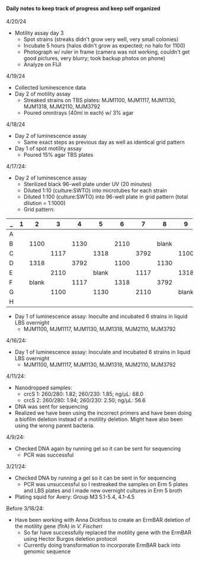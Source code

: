 #### Daily notes to keep track of progress and keep self organized

4/20/24
* Motility assay day 3
     * Spot strains (streaks didn't grow very well, very small colonies)
     * Incubate 5 hours (halos didn't grow as expected; no halo for 1100)
     * Photograph w/ ruler in frame (camera was not working, couldn't get good pictures, very blurry; took backup photos on phone)
     * Analyze on FIJI

4/19/24
* Collected luminescence data
* Day 2 of motility assay
     * Streaked strains on TBS plates: MJM1100, MJM1117, MJM1130, MJM1318, MJM2110, MJM3792
     * Poured omnitrays (40ml in each) w/ 3% agar

4/18/24
* Day 2 of luminescence assay
     * Same exact steps as previous day as well as identical grid pattern
* Day 1 of spot motility assay
     * Poured 15% agar TBS plates

4/17/24:
* Day 2 of luminescence assay
     * Sterilized black 96-well plate under UV (20 minutes)
     * Diluted 1:10 (culture:SWTO) into microtubes for each strain
     * Diluted 1:100 (culture:SWTO) into 96-well plate in grid pattern (total dilution = 1:1000)
     * Grid pattern:

_ | 1 | 2  | 3 | 4 | 5 | 6 | 7 | 8 | 9 | 10 | 11 | 12
--|--|--|--|--|--|--|--|--|--|--|--|--
A||||||||||||
B||1100||1130||2110||blank||1117||
C|||1117||1318||3792||1100||1130|
D|| 1318||3792||1100||1130||2110||
E|||2110||blank||1117||1318||3792|
F||blank||1117||1318||3792||||
G|||1100||1130||2110||blank|||
H||||||||||||

* Day 1 of luminescence assay: Inoculte and incubated 6 strains in liquid LBS overnight
     * MJM1100, MJM1117, MJM1130, MJM1318, MJM2110, MJM3792
 
4/16/24:
* Day 1 of luminescence assay: Inoculate and incubated 6 strains in liquid LBS overnight
     * MJM1100, MJM1117, MJM1130, MJM1318, MJM2110, MJM3792

4/11/24:
 * Nanodropped samples:
     * crcS 1: 260/280: 1.82; 260/230: 1.85; ng/μL: 68.0
     * crcS 2: 260/280: 1.94; 260/230: 2.50; ng/μL: 56.6
 * DNA was sent for sequencing
 * Realized we have been using the incorrect primers and have been doing a biofilm deletion instead of a motility deletion. Might have also been using the wrong parent bacteria.

4/9/24:
 * Checked DNA again by running gel so it can be sent for sequencing
      * PCR was successful

3/21/24:
 * Checked DNA by running a gel so it can be sent in for sequencing
    * PCR was unsuccessful so I restreaked the samples on Erm 5 plates and LBS plates and I made new overnight cultures in Erm 5 broth
 * Plating squid for Avery: Group M3 5.1-5.4, 4.1-4.5

Before 3/18/24:
  * Have been working with Anna Dickfoss to create an ErmBAR deletion of the motility gene (flrA) in _V. Fischeri_
      * So far have successfully replaced the motility gene with the ErmBAR using Hector Burgos deletion protocol
      * Currently doing transformation to incorporate ErmBAR back into genomic sequence
